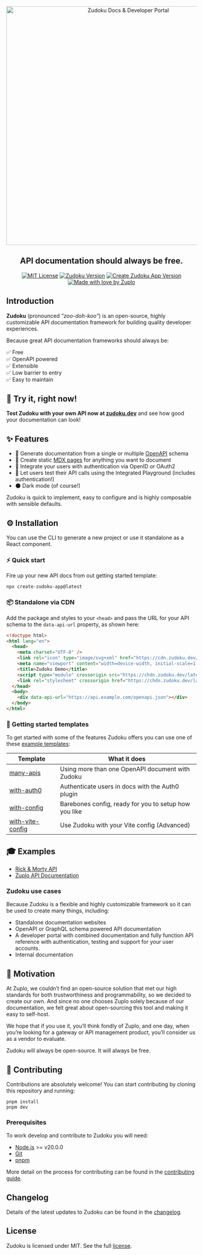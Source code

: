<div align=center>

<picture>
  <source media="(prefers-color-scheme: dark)" srcset="./assets/zudoku-logo-light.svg" width=630>
  <a href="https://zudoku.dev" alt="Zudoku"><img alt="Zudoku Docs & Developer Portal" src="./assets/zudoku-logo-dark.svg" width=630></a>
</picture>

<h2>API documentation should always be free.</h2>

[![MIT License](https://img.shields.io/badge/license-mit-green?style=for-the-badge)](https://github.com/zuplo/zudoku/license.md)
[![Zudoku Version](https://img.shields.io/npm/v/zudoku?style=for-the-badge)](https://www.npmjs.com/package/zudoku)
[![Create Zudoku App Version](https://img.shields.io/npm/v/create-zudoku-app?label=cli&style=for-the-badge)](https://www.npmjs.com/package/create-zudoku-app)
[![Made with love by Zuplo](https://img.shields.io/badge/made_with_❤️_by-zuplo-FF00BD?style=for-the-badge)](https://zuplo.com)

</div>

## Introduction

**Zudoku** (pronounced _"zoo-doh-koo"_) is an open-source, highly customizable API documentation framework for building quality developer experiences.

Because great API documentation frameworks should always be:

✅ Free<br />
✅ OpenAPI powered<br />
✅ Extensible<br />
✅ Low barrier to entry<br />
✅ Easy to maintain

## 🤩 Try it, right now!

**Test Zudoku with your own API now at [zudoku.dev](https://zudoku.dev)** and see how good your documentation can look!

## ✨ Features

- 🚀 Generate documentation from a single or multiple [OpenAPI](https://swagger.io/specification/) schema
- 📄 Create static [MDX pages](https://mdxjs.com/) for anything you want to document
- 🔐 Integrate your users with authentication via OpenID or OAuth2
- 🧪 Let users test their API calls using the Integrated Playground (includes authentication!)
- 🌑 Dark mode (of course!)

Zudoku is quick to implement, easy to configure and is highly composable with sensible defaults.

## ⚙️ Installation

You can use the CLI to generate a new project or use it standalone as a React component.

### ⚡️ Quick start

Fire up your new API docs from out getting started template:

```
npx create-zudoku-app@latest
```

### 📦 Standalone via CDN

Add the package and styles to your `<head>` and pass the URL for your API schema to the `data-api-url` property, as shown here:

```html
<!doctype html>
<html lang="en">
  <head>
    <meta charset="UTF-8" />
    <link rel="icon" type="image/svg+xml" href="https://cdn.zudoku.dev/logos/icon.svg" />
    <meta name="viewport" content="width=device-width, initial-scale=1.0" />
    <title>Zudoku Demo</title>
    <script type="module" crossorigin src="https://chdn.zudoku.dev/latest/main.js"></script>
    <link rel="stylesheet" crossorigin href="https://chdn.zudoku.dev/latest/style.css" />
  </head>
  <body>
    <div data-api-url="https://api.example.com/openapi.json"></div>
  </body>
</html>
```

### 🧱 Getting started templates

To get started with some of the features Zudoku offers you can use one of these [example templates](https://github.com/zuplo/zudoku/tree/main/examples):

| Template                                                                                | What it does                                          |
| --------------------------------------------------------------------------------------- | ----------------------------------------------------- |
| [many-apis](https://github.com/zuplo/zudoku/tree/main/examples/many-apis)               | Using more than one OpenAPI document with Zudoku      |
| [with-auth0](https://github.com/zuplo/zudoku/tree/main/examples/with-auth0)             | Authenticate users in docs with the Auth0 plugin      |
| [with-config](https://github.com/zuplo/zudoku/tree/main/examples/with-config)           | Barebones config, ready for you to setup how you like |
| [with-vite-config](https://github.com/zuplo/zudoku/tree/main/examples/with-vite-config) | Use Zudoku with your Vite config (Advanced)           |

## 🎓 Examples

- [Rick & Morty API](https://zudoku.zuplopreview.net/demo?api-url=https://rickandmorty.zuplo.io/openapi.json)
- [Zuplo API Documentation](https://docs-zudoku.pages.dev/)

### Zudoku use cases

Because Zudoku is a flexible and highly customizable framework so it can be used to create many things, including:

- Standalone documentation websites
- OpenAPI or GraphQL schema powered API documentation
- A developer portal with combined documentation and fully function API reference with authentication, testing and support for your user accounts.
- Internal documentation

## 🎯 Motivation

At Zuplo, we couldn’t find an open-source solution that met our high standards for both trustworthiness and programmability, so we decided to create our own. And since no one chooses Zuplo solely because of our documentation, we felt great about open-sourcing this tool and making it easy to self-host.

We hope that if you use it, you’ll think fondly of Zuplo, and one day, when you’re looking for a gateway or API management product, you’ll consider us as a vendor to evaluate.

Zudoku will always be open-source. It will always be free.

## 🔧 Contributing

Contributions are absolutely welcome! You can start contributing by cloning this repository and running:

```
pnpm install
pnpm dev
```

### Prerequisites

To work develop and contribute to Zudoku you will need:

- [Node.js](https://nodejs.org/) >= v20.0.0
- [Git](https://git-scm.com/)
- [pnpm](https://pnpm.io/installation)

More detail on the process for contributing can be found in the [contributing guide](CONTRIBUTING.md).

## Changelog

Details of the latest updates to Zudoku can be found in the [changelog](CHANGELOG.md).

## License

Zudoku is licensed under MIT. See the full [license](LICENSE.md).
